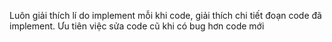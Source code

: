 Luôn giải thích lí do implement mỗi khi code, giải thích chi tiết đoạn code đã implement.
Ưu tiên việc sửa code cũ khi có bug hơn code mới